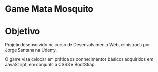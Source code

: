 # Game Mata Mosquito
# Objetivo
Projeto desenvolvido no curso de Desenvolvimento Web, ministrado por Jorge Santana na Udemy.

O game visa colocar em prática os conhecimentos básicos adquiridos em JavaScript, em conjunto a CSS3 e BootStrap.
